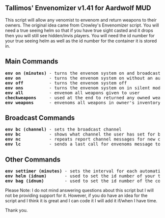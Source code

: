 Tallimos' Envenomizer v1.41 for Aardwolf MUD
--------------------------------------------                                
This script will allow any venomist to envenom and return weapons to their owners. The original idea came from Crowley's Envenomizer script. You will need a true seeing helm so that if you have true sight casted and it drops then you will still see hidden/invis players. You will need the id number for your true seeing helm as well as the id number for the container it is stored in.

Main Commands
-------------
<pre>
<b>env on (minutes)</b> - turns the envenom system on and broadcasts at regular intervals for the set amount of time
<b>env on</b>           - turns the envenom system on without an automatic broadcast
<b>env off</b>          - turns the envenom system off
<b>env ons</b>          - turns the envenom system on in silent mode
<b>env all</b>          - envenom all weapons given to user
<b>checkweapons</b>     - used at the end to returned any owned weapons to their owners that got missed
<b>env weapons</b>      - envenoms all weapons in owner's inventory
</pre>

Broadcast Commands
------------------
<pre>
<b>env bc (channel)</b> - sets the broadcast channel
<b>env bc</b>           - shows what channel the user has set for broadcasting, default is gt
<b>env nc</b>           - repeats report channel messages for new comers can also use env new and env newcomers
<b>env lc</b>           - sends a last call for envenoms message to report channel can also use env lastcall
</pre>

Other Commands
--------------
<pre>
<b>env settimer (minutes)</b> - sets the interval for each automatic broadcast
<b>env helm (idnum)</b>       - used to set the id number of your true seeing helm
<b>env bag (idnum)</b>        - used to set the id number of the container which holds your true seeing helm
</pre>

Please Note: I do not mind answering questions about this script but I will not be providing support for it. However, if you do have an idea for the script and I think it is great and I can code it I will add it if/when I have time.

Thank you.

  
